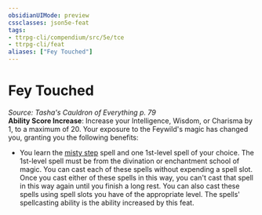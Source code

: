 ```yaml
---
obsidianUIMode: preview
cssclasses: json5e-feat
tags:
- ttrpg-cli/compendium/src/5e/tce
- ttrpg-cli/feat
aliases: ["Fey Touched"]
---
```

# Fey Touched
*Source: Tasha's Cauldron of Everything p. 79*  
**Ability Score Increase**: Increase your Intelligence, Wisdom, or Charisma by 1, to a maximum of 20.
Your exposure to the Feywild's magic has changed you, granting you the following benefits:

- You learn the [misty step](3-Mechanics/CLI/spells/misty-step.md) spell and one 1st-level spell of your choice. The 1st-level spell must be from the divination or enchantment school of magic. You can cast each of these spells without expending a spell slot. Once you cast either of these spells in this way, you can't cast that spell in this way again until you finish a long rest. You can also cast these spells using spell slots you have of the appropriate level. The spells' spellcasting ability is the ability increased by this feat.